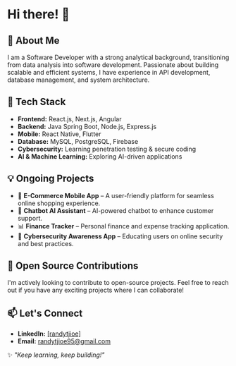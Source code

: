 # Hi there! 👋

## 🚀 About Me
I am a Software Developer with a strong analytical background, transitioning from data analysis into software development. Passionate about building scalable and efficient systems, I have experience in API development, database management, and system architecture.

## 🔧 Tech Stack
- **Frontend:** React.js, Next.js, Angular
- **Backend:** Java Spring Boot, Node.js, Express.js
- **Mobile:** React Native, Flutter
- **Database:** MySQL, PostgreSQL, Firebase
- **Cybersecurity:** Learning penetration testing & secure coding
- **AI & Machine Learning:** Exploring AI-driven applications

## 💡 Ongoing Projects
- 📱 **E-Commerce Mobile App** – A user-friendly platform for seamless online shopping experience.
- 💬 **Chatbot AI Assistant** – AI-powered chatbot to enhance customer support.
- 📊 **Finance Tracker** – Personal finance and expense tracking application.
- 🔐 **Cybersecurity Awareness App** – Educating users on online security and best practices.

## 📌 Open Source Contributions
I'm actively looking to contribute to open-source projects. Feel free to reach out if you have any exciting projects where I can collaborate!

## 📫 Let's Connect
- **LinkedIn:** [[randytjioe]](https://www.linkedin.com/in/randytjioe/)
- **Email:** [randytjioe95@gmail.com](#)

✨ _"Keep learning, keep building!"_
